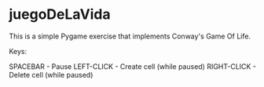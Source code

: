 # juegoDeLaVida

This is a simple Pygame exercise that implements Conway's Game Of Life.

Keys:

  SPACEBAR - Pause
  LEFT-CLICK - Create cell (while paused)
  RIGHT-CLICK - Delete cell (while paused)

